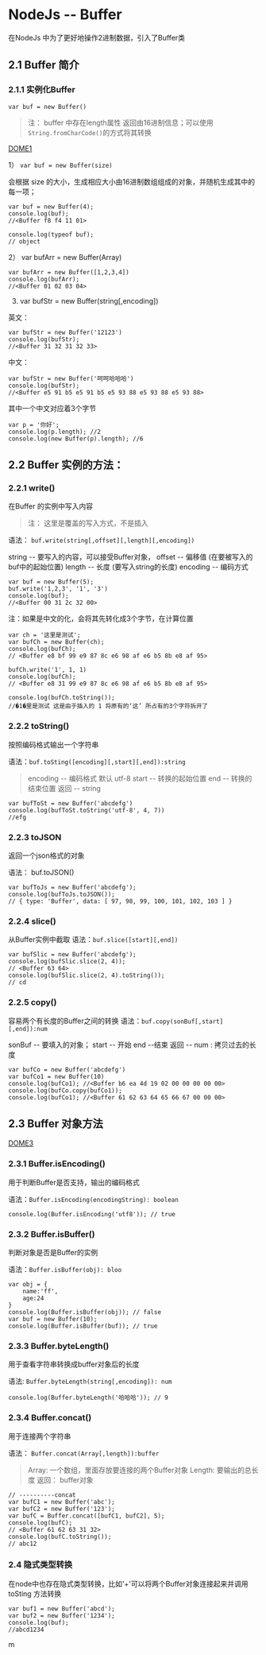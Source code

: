 # NodeJs -- Buffer

在NodeJs 中为了更好地操作2进制数据，引入了Buffer类

## 2.1 Buffer 简介

### 2.1.1 实例化Buffer

`var buf = new Buffer()`
>注： buffer 中存在length属性
> 返回由16进制信息；可以使用`String.fromCharCode()`的方式将其转换

[DOME1](././BufferHtml/dome1.html)

1） `var buf = new Buffer(size) `

会根据 size 的大小，生成相应大小由16进制数组组成的对象，并随机生成其中的每一项；

```
var buf = new Buffer(4);
console.log(buf);
//<Buffer f8 f4 11 01>

console.log(typeof buf);
// object
```

2） var bufArr = new Buffer(Array)

```
var bufArr = new Buffer([1,2,3,4])
console.log(bufArr);
//<Buffer 01 02 03 04>
```

3) var bufStr = new Buffer(string[,encoding])

英文：
```
var bufStr = new Buffer('12123')
console.log(bufStr);
//<Buffer 31 32 31 32 33>
```

中文：
```
var bufStr = new Buffer('呵呵哈哈哈')
console.log(bufStr);
//<Buffer e5 91 b5 e5 91 b5 e5 93 88 e5 93 88 e5 93 88>
```

其中一个中文对应着3个字节
```
var p = '你好';
console.log(p.length); //2
console.log(new Buffer(p).length); //6
```

## 2.2 Buffer 实例的方法：

### 2.2.1 write()

在Buffer 的实例中写入内容
> 注： 这里是覆盖的写入方式，不是插入

语法：
`buf.write(string[,offset][,length][,encoding])`

string -- 要写入的内容，可以接受Buffer对象，
offset -- 偏移值 (在要被写入的buf中的起始位置)
length -- 长度 (要写入string的长度)
encoding -- 编码方式

```
var buf = new Buffer(5);
buf.write('1,2,3', '1', '3')
console.log(buf);
//<Buffer 00 31 2c 32 00>
```

注：如果是中文的化，会将其先转化成3个字节，在计算位置

```
var ch = '这里是测试';
var bufCh = new Buffer(ch);
console.log(bufCh);
// <Buffer e8 bf 99 e9 87 8c e6 98 af e6 b5 8b e8 af 95>

bufCh.write('1', 1, 1)
console.log(bufCh);
// <Buffer e8 31 99 e9 87 8c e6 98 af e6 b5 8b e8 af 95>

console.log(bufCh.toString());
//�1�里是测试 这是由于插入的 1 将原有的‘这’ 所占有的3个字符拆开了
```

### 2.2.2 toString()
按照编码格式输出一个字符串

语法：`buf.toSting([encoding][,start][,end]):string`

>encoding -- 编码格式 默认 utf-8
start -- 转换的起始位置
end -- 转换的结束位置
返回 -- string

```
var bufToSt = new Buffer('abcdefg')
console.log(bufToSt.toString('utf-8', 4, 7))
//efg
```

### 2.2.3 toJSON

返回一个json格式的对象

语法： buf.toJSON()

```
var bufToJs = new Buffer('abcdefg');
console.log(bufToJs.toJSON());
// { type: 'Buffer', data: [ 97, 98, 99, 100, 101, 102, 103 ] }
```

### 2.2.4 slice()

从Buffer实例中截取
语法：`buf.slice([start][,end])`

```
var bufSlic = new Buffer('abcdefg');
console.log(bufSlic.slice(2, 4));
// <Buffer 63 64>
console.log(bufSlic.slice(2, 4).toString());
// cd
```

### 2.2.5 copy()

容易两个有长度的Buffer之间的转换
语法：`buf.copy(sonBuf[,start][,end]):num`

sonBuf -- 要填入的对象；
start -- 开始
end --结束
返回 -- num : 拷贝过去的长度

```
var bufCo = new Buffer('abcdefg')
var bufCo1 = new Buffer(10)
console.log(bufCo1); //<Buffer b6 ea 4d 19 02 00 00 00 00 00>
console.log(bufCo.copy(bufCo1));
console.log(bufCo1); //<Buffer 61 62 63 64 65 66 67 00 00 00>
```

## 2.3 Buffer 对象方法

[DOME3](././BufferHtml/dome3.js)

### 2.3.1 Buffer.isEncoding()
用于判断Buffer是否支持，输出的编码格式

语法：`Buffer.isEncoding(encodingString): boolean`

`console.log(Buffer.isEncoding('utf8')); // true`

### 2.3.2 Buffer.isBuffer()

判断对象是否是Buffer的实例

语法：`Buffer.isBuffer(obj): bloo`

```
var obj = {
    name:'ff',
    age:24
}
console.log(Buffer.isBuffer(obj)); // false
var buf = new Buffer(10);
console.log(Buffer.isBuffer(buf)); // true
```

### 2.3.3 Buffer.byteLength()

用于查看字符串转换成buffer对象后的长度

语法:
`Buffer.byteLength(string[,encoding]): num`


`console.log(Buffer.byteLength('哈哈哈')); // 9`

### 2.3.4 Buffer.concat()

用于连接两个字符串

语法：
`Buffer.concat(Array[,length]):buffer`

>Array: 一个数组，里面存放要连接的两个Buffer对象
Length: 要输出的总长度
返回： buffer对象

```
// ----------concat
var bufC1 = new Buffer('abc');
var bufC2 = new Buffer('123');
var bufC = Buffer.concat([bufC1, bufC2], 5);
console.log(bufC);
// <Buffer 61 62 63 31 32>
console.log(bufC.toString());
// abc12
```

### 2.4 隐式类型转换

在node中也存在隐式类型转换，比如'+'可以将两个Buffer对象连接起来并调用toSting 方法转换

```
var buf1 = new Buffer('abcd');
var buf2 = new Buffer('1234');
console.log(buf);
//abcd1234
```


















m
